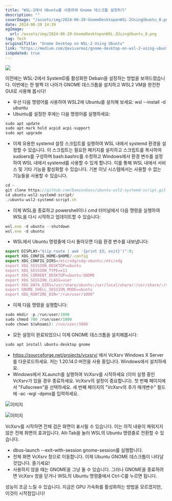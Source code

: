 ```yaml
---
title: "WSL-2에서 Ubuntu를 사용하여 Gnome 데스크톱 설정하기"
description: ""
coverImage: "/assets/img/2024-06-20-GnomeDesktoponWSL-2UsingUbuntu_0.png"
date: 2024-06-20 14:39
ogImage: 
  url: /assets/img/2024-06-20-GnomeDesktoponWSL-2UsingUbuntu_0.png
tag: Tech
originalTitle: "Gnome Desktop on WSL-2 Using Ubuntu"
link: "https://medium.com/@avivarma1/gnome-desktop-on-wsl-2-using-ubuntu-db77635ed2aa"
isUpdated: true
---
```






<img src="/assets/img/2024-06-20-GnomeDesktoponWSL-2UsingUbuntu_0.png" />

이전에는 WSL-2에서 SystemD를 활성화한 Debain을 설정하는 방법을 보여드렸습니다. 이번에는 한 발짝 더 나아가 GNOME 데스크톱을 설치하고 WSL2 VM을 완전한 GUI로 사용해 봅시다!

- 우선 다음 명령어를 사용하여 WSL2에 Ubuntu를 설치해 보세요: wsl --install -d ubuntu
- Ubuntu를 설정한 후에는 다음 명령어를 실행하세요:

```js
sudo apt update
sudo apt-mark hold acpid acpi-support
sudo apt upgrade
```

<div class="content-ad"></div>

- 이제 유용한 systemd 설정 스크립트를 실행하여 WSL 내에서 systemd 환경을 설정할 수 있습니다. 이 스크립트는 필요한 패키지를 설치하고 스크립트를 복사하여 sudoers를 구성하며 bash.bashrc를 수정하고 Windows에서 환경 변수를 설정하여 WSL 내에서 systemd를 사용할 수 있게 합니다. 이를 통해 WSL 내에서 서비스 및 기타 기능을 활성화할 수 있습니다. 기본 이닛 시스템에서는 사용할 수 없는 기능들을 사용할 수 있습니다.

```js
cd ~
git clone https://github.com/DamionGans/ubuntu-wsl2-systemd-script.git
cd ubuntu-wsl2-systemd-script/
./ubuntu-wsl2-systemd-script.sh
```

- 이제 WSL을 종료하고 powershell이나 cmd 터미널에서 다음 명령을 실행하여 WSL을 다시 시작하고 업데이트할 수 있습니다:

```js
wsl.exe -d ubuntu --shutdown
wsl.exe -d ubuntu
```

<div class="content-ad"></div>

- WSL에서 Ubuntu 명령줄에 다시 돌아오면 다음 환경 변수를 내보냅니다:

```js
export DISPLAY="$(ip route | awk '{print $3; exit}')":0;
export XDG_CONFIG_HOME=$HOME/.config
export XDG_CONFIG_DIRS=/etc/xdg/xdg-ubuntu:/etc/xdg
export XDG_SESSION_DESKTOP=ubuntu
export XDG_SESSION_TYPE=x11
export XDG_CURRENT_DESKTOP=ubuntu:GNOME
export XDG_SESSION_CLASS=user
export XDG_DATA_DIRS=/usr/share/ubuntu:/usr/local/share/:/usr/share/:/var/lib/snapd/desktop
export GNOME_SHELL_SESSION_MODE=ubuntu
export XDG_RUNTIME_DIR="/run/user/1000"
```

- 이제 다음 명령을 실행합니다:

```js
sudo mkdir -p /run/user/1000
sudo chmod 700 /run/user/1000
sudo chown $(whoami): /run/user/1000
```

<div class="content-ad"></div>

- 모든 설정이 완료되었으니 이제 GNOME 데스크톱을 설치해봅시다:

```js
sudo apt install ubuntu-desktop gnome
```

- https://sourceforge.net/projects/vcxsrv/ 에서 VcXsrv Windows X Server를 다운로드하세요. 저는 1.20.14.0 버전을 사용 중입니다. Windows에서 설치하세요.
- Windows에서 XLaunch를 실행하여 VcXsrv를 시작하세요 (이미 실행 중인 VcXsrv가 있을 경우 종료하세요. VcXsrv의 설정이 중요합니다). 첫 번째 페이지에서 "Fullscreen"을 선택하세요. 세 번째 페이지의 "VcXsrv의 추가 매개변수" 필드에 -ac -wgl -dpms를 입력하세요.

![이미지](/assets/img/2024-06-20-GnomeDesktoponWSL-2UsingUbuntu_1.png)

<div class="content-ad"></div>


![이미지](/assets/img/2024-06-20-GnomeDesktoponWSL-2UsingUbuntu_2.png)

VcXsrv를 시작하면 전체 검은 화면이 표시될 수 있습니다. 이는 아직 내용이 채워지지 않은 전체 화면의 효과입니다. Alt-Tab을 눌러 WSL의 Ubuntu 명령줄로 전환할 수 있습니다.

- dbus-launch --exit-with-session gnome-session를 실행합니다.
- 전체 화면 VcXsrv 창으로 이동합니다. 이제 Ubuntu GNOME 데스크톱이 나타날 것입니다. 즐기세요!
- 사용하지 않을 때는 GNOME을 그냥 둘 수 있습니다. 그러나 GNOME을 종료하려면 VcXsrv 창을 닫거나 WSL의 Ubuntu 명령줄에서 Ctrl-C를 누르면 됩니다.

성능이 조금 느릴 수 있습니다. 지금은 GPU 가속화를 활성화하는 방법을 모르겠지만, 이것이 시작점입니다!
